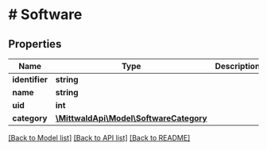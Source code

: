 # # Software

## Properties

Name | Type | Description | Notes
------------ | ------------- | ------------- | -------------
**identifier** | **string** |  |
**name** | **string** |  | [optional]
**uid** | **int** |  | [optional]
**category** | [**\MittwaldApi\Model\SoftwareCategory**](SoftwareCategory.md) |  | [optional]

[[Back to Model list]](../../README.md#models) [[Back to API list]](../../README.md#endpoints) [[Back to README]](../../README.md)
